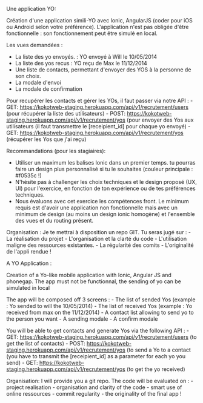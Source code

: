 Une application YO: 

Création d'une application simili-YO avec Ionic, AngularJS (coder pour iOS ou Android selon votre préférence).
L'application n'est pas obligée d'être fonctionnelle : son fonctionnement peut être simulé en local. 

Les vues demandées : 
- La liste des yo envoyés. : YO envoyé à Will le 10/05/2014
- La liste des yos recus : YO reçu de Max le 11/12/2014
- Une liste de contacts, permettant d'envoyer des YOS à la personne de son choix. 
- La modale d'envoi
- La modale de confirmation

Pour recupérer les contacts et gérer les YOs, il faut passer via notre API : 
	- GET:  https://kokotweb-staging.herokuapp.com/api/v1/recrutement/users
		(pour récupérer la liste des utilisateurs)
	- POST: https://kokotweb-staging.herokuapp.com/api/v1/recrutement/yos
		(pour envoyer des Yos aux utilisateurs (il faut transmettre le [receipient_id] pour chaque yo envoyé)
	- GET: https://kokotweb-staging.herokuapp.com/api/v1/recrutement/yos
		(récupérer les Yos que j'ai reçu)

Recommandations (pour les stagiaires): 
- Utiliser un maximum les balises Ionic dans un premier temps. tu pourras faire un design plus personnalisé si tu le souhaites (couleur principale : #f0535c !)
- N'hésite pas à challenger les choix techniques et le design proposé (UX, UI) pour l'exercice, en fonction de ton expérience ou de tes préférences techniques. 
- Nous évaluons avec cet exercice les compétences front. Le minimum requis est d'avoir une application non fonctionnelle mais avec un minimum de design (au moins un design ionic homogène) et l'ensemble des vues et du routing présent.

Organisation : 
Je te mettrai à disposition un repo GIT. Tu seras jugé sur : 
	- La réalisation du projet
	- L'organisation et la clarté du code
	- L'utilisation maligne des ressources existantes.
	- La régularité des comits
	- L'originalité de l'appli rendue !



A YO Application :

Creation of a Yo-like mobile application with Ionic, Angular JS and phonegap. The app must not be functionnal, the sending of yo can be simulated in local

The app will be composed off 3 screens :
    - The list of sended Yos (example : Yo sended to will the 10/05/2014)
    - The list of received Yos (example : Yo received from max on the 11/12/2014)
    - A contact list allowing to send yo to the person you want
    - A sending modale
    - A confirm modale

You will be able to get contacts and generate Yos via the following API :
   	- GET:  https://kokotweb-staging.herokuapp.com/api/v1/recrutement/users
   		(to get the list of contacts)
   	- POST: https://kokotweb-staging.herokuapp.com/api/v1/recrutement/yos
   		(to send a Yo to a contact (you have to transmit the [receipient_id] as a parameter for each yo you send)
   	- GET: https://kokotweb-staging.herokuapp.com/api/v1/recrutement/yos
   		(to get the yo received)

Organisation:
I will provide you a git repo. The code will be evaluated on :
    - project realisation
    - organisation and clarity of the code
    - smart use of online ressources
    - commit regularity
    - the originality of the final app !

